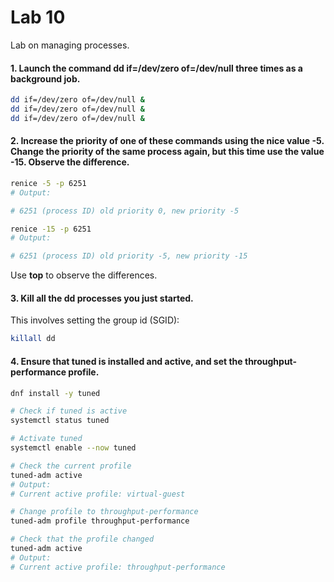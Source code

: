 
# Lab 10

Lab on managing processes.

#### 1. Launch the command dd if=/dev/zero of=/dev/null three times as a background job.

```bash
dd if=/dev/zero of=/dev/null &
dd if=/dev/zero of=/dev/null &
dd if=/dev/zero of=/dev/null &
```

#### 2. Increase the priority of one of these commands using the nice value -5. Change the priority of the same process again, but this time use the value -15. Observe the difference.

```bash
renice -5 -p 6251
# Output: 

# 6251 (process ID) old priority 0, new priority -5

renice -15 -p 6251
# Output: 

# 6251 (process ID) old priority -5, new priority -15
```

Use **top** to observe the differences.

#### 3. Kill all the dd processes you just started.

This involves setting the group id (SGID): 

```bash
killall dd
```

#### 4. Ensure that tuned is installed and active, and set the throughput-performance profile.

```bash
dnf install -y tuned

# Check if tuned is active
systemctl status tuned

# Activate tuned
systemctl enable --now tuned

# Check the current profile
tuned-adm active
# Output: 
# Current active profile: virtual-guest

# Change profile to throughput-performance
tuned-adm profile throughput-performance

# Check that the profile changed
tuned-adm active
# Output: 
# Current active profile: throughput-performance

```
